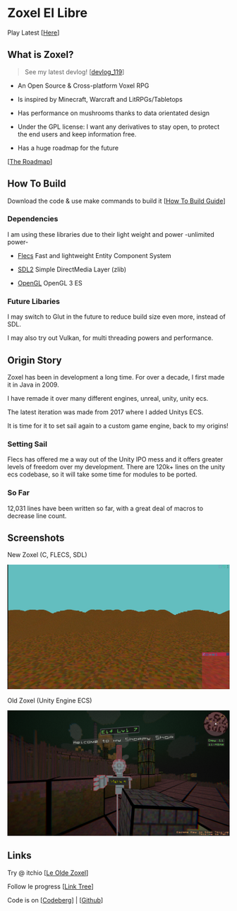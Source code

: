 # Zoxel El Libre

Play Latest [[Here](https://deus369.github.io/zoxel/web/)]

## What is Zoxel?

> See my latest devlog! [[devlog_119](https://www.youtube.com/watch?v=Yb5DiXVt1k0.mp4)]

- An Open Source & Cross-platform Voxel RPG

- Is inspired by Minecraft, Warcraft and LitRPGs/Tabletops

- Has performance on mushrooms thanks to data orientated design

- Under the GPL license: I want any derivatives to stay open, to protect the end users and keep information free.

- Has a huge roadmap for the future

[[The Roadmap](documents/todos/todo-main.md)]

## How To Build

Download the code & use make commands to build it [[How To Build Guide](documents/howtos/howto-build.md)]

### Dependencies

I am using these libraries due to their light weight and power -unlimited power-

- [Flecs](https://github.com/SanderMertens/flecs) Fast and lightweight Entity Component System

- [SDL2](https://www.libsdl.org/index.php) Simple DirectMedia Layer (zlib)

- [OpenGL](https://www.khronos.org/opengles/) OpenGL 3 ES

### Future Libaries

I may switch to Glut in the future to reduce build size even more, instead of SDL.

I may also try out Vulkan, for multi threading powers and performance.

## Origin Story

Zoxel has been in development a long time. For over a decade, I first made it in Java in 2009.

I have remade it over many different engines, unreal, unity, unity ecs.

The latest iteration was made from 2017 where I added Unitys ECS.

It is time for it to set sail again to a custom game engine, back to my origins!

### Setting Sail

Flecs has offered me a way out of the Unity IPO mess and it offers greater levels of freedom over my development. There are 120k+ lines on the unity ecs codebase, so it will take some time for modules to be ported.

### So Far

12,031 lines have been written so far, with a great deal of macros to decrease line count.

## Screenshots

New Zoxel (C, FLECS, SDL)

![Le New Zoxel](/documents/screenshots/screen-2022-11-25-18-41-36.jpg?raw=false "Le New Zoxel")

Old Zoxel (Unity Engine ECS)

![Le Old Zoxel](/documents/screenshots/KEyHna.png?raw=false "Le Old Zoxel")

## Links

Try @ itchio [[Le Olde Zoxel](https://deus0.itch.io/zoxel)]

Follow le progress [[Link Tree](https://linktr.ee/lorddeus)]

Code is on [[Codeberg](https://codeberg.org/deus/zoxel)] | [[Github](https://github.com/deus369/zoxel)]